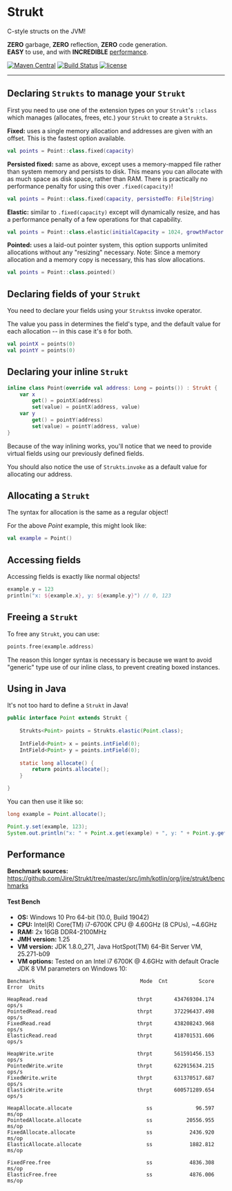 # Strukt

C-style structs on the JVM!

**ZERO** garbage, **ZERO** reflection, **ZERO** code generation.  
**EASY** to use, and with **INCREDIBLE** [performance](#performance).

[![Maven Central](https://img.shields.io/maven-central/v/org.jire.strukt/strukt.svg)](https://search.maven.org/search?q=g:org.jire.strukt)
[![Build Status](https://travis-ci.com/Jire/Strukt.svg?branch=master)](https://travis-ci.com/Jire/Strukt)
[![license](https://img.shields.io/github/license/Jire/Strukt.svg)](https://github.com/Jire/Strukt/blob/master/LICENSE.txt)

---

## Declaring `Strukts` to manage your `Strukt`

First you need to use one of the extension types on your `Strukt`'s `::class` which manages (allocates, frees, etc.)
your `Strukt` to create a `Strukts`.

**Fixed:** uses a single memory allocation and addresses are given with an offset. This is the fastest option available.

```kotlin
val points = Point::class.fixed(capacity)
```

**Persisted fixed:** same as above, except uses a memory-mapped file rather than system memory and persists to disk.
This means you can allocate with as much space as disk space, rather than RAM. There is practically no performance
penalty for using this over `.fixed(capacity)`!

```kotlin
val points = Point::class.fixed(capacity, persistedTo: File|String)
```

**Elastic:** similar to `.fixed(capacity)` except will dynamically resize, and has a performance penalty of a few
operations for that capability.

```kotlin
val points = Point::class.elastic(initialCapacity = 1024, growthFactor = 2.0)
```

**Pointed:** uses a laid-out pointer system, this option supports unlimited allocations without any "resizing"
necessary. Note: Since a memory allocation and a memory copy is necessary, this has slow allocations.

```kotlin
val points = Point::class.pointed()
```

## Declaring fields of your `Strukt`

You need to declare your fields using your `Strukts`s invoke operator.

The value you pass in determines the field's type, and the default value for each allocation -- in this case it's `0`
for both.

```kotlin
val pointX = points(0)
val pointY = points(0)
```

## Declaring your inline `Strukt`

```kotlin
inline class Point(override val address: Long = points()) : Strukt {
	var x
		get() = pointX(address)
		set(value) = pointX(address, value)
	var y
		get() = pointY(address)
		set(value) = pointY(address, value)
}
```

Because of the way inlining works, you'll notice that we need to provide virtual fields using our previously defined
fields.

You should also notice the use of `Strukts`.`invoke` as a default value for allocating our address.

## Allocating a `Strukt`

The syntax for allocation is the same as a regular object!

For the above _Point_ example, this might look like:

```kotlin
val example = Point()
```

## Accessing fields

Accessing fields is exactly like normal objects!

```kotlin
example.y = 123
println("x: ${example.x}, y: ${example.y}") // 0, 123
```

## Freeing a `Strukt`

To free any `Strukt`, you can use:

```kotlin
points.free(example.address)
```

The reason this longer syntax is necessary is because we want to avoid "generic" type use of our inline class, to
prevent creating boxed instances.

## Using in Java

It's not too hard to define a `Strukt` in Java!

```java
public interface Point extends Strukt {
	
	Strukts<Point> points = Strukts.elastic(Point.class);
	
	IntField<Point> x = points.intField(0);
	IntField<Point> y = points.intField(0);
	
	static long allocate() {
		return points.allocate();
	}

}
```

You can then use it like so:

```java
long example = Point.allocate();

Point.y.set(example, 123);
System.out.println("x: " + Point.x.get(example) + ", y: " + Point.y.get(example)); // 0, 123
```

## Performance

**Benchmark sources:** https://github.com/Jire/Strukt/tree/master/src/jmh/kotlin/org/jire/strukt/benchmarks

#### Test Bench

* **OS:** Windows 10 Pro 64-bit (10.0, Build 19042)
* **CPU:** Intel(R) Core(TM) i7-6700K CPU @ 4.60GHz (8 CPUs), ~4.6GHz
* **RAM:** 2x 16GB DDR4-2100MHz
* **JMH version:** 1.25
* **VM version:** JDK 1.8.0_271, Java HotSpot(TM) 64-Bit Server VM, 25.271-b09
* **VM options:** <none>
  Tested on an Intel i7 6700K @ 4.6GHz with default Oracle JDK 8 VM parameters on Windows 10:

```
Benchmark                                  Mode  Cnt          Score   Error  Units

HeapRead.read                             thrpt       434769304.174          ops/s
PointedRead.read                          thrpt       372296437.498          ops/s
FixedRead.read                            thrpt       438208243.968          ops/s
ElasticRead.read                          thrpt       418701531.606          ops/s

HeapWrite.write                           thrpt       561591456.153          ops/s
PointedWrite.write                        thrpt       622915634.215          ops/s
FixedWrite.write                          thrpt       631370517.687          ops/s
ElasticWrite.write                        thrpt       600571289.654          ops/s

HeapAllocate.allocate                        ss              96.597          ms/op
PointedAllocate.allocate                     ss           20556.955          ms/op
FixedAllocate.allocate                       ss            2436.920          ms/op
ElasticAllocate.allocate                     ss            1882.812          ms/op

FixedFree.free                               ss            4836.308          ms/op
ElasticFree.free                             ss            4876.006          ms/op
```